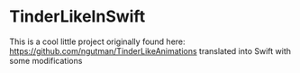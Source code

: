 # TinderLikeInSwift


This is a cool little project originally found here: https://github.com/ngutman/TinderLikeAnimations translated into Swift with some modifications
